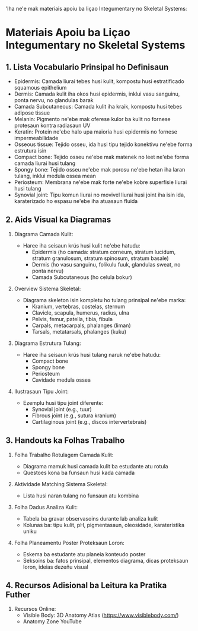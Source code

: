 'Iha ne'e mak materiais apoiu ba liçao Integumentary no Skeletal Systems:

# Materiais Apoiu ba Liçao Integumentary no Skeletal Systems

## 1. Lista Vocabulario Prinsipal ho Definisaun

- Epidermis: Camada liurai tebes husi kulit, kompostu husi estratificado squamous epithelium
- Dermis: Camada kulit iha okos husi epidermis, inklui vasu sanguinu, ponta nervu, no glandulas barak
- Camada Subcutaneous: Camada kulit iha kraik, kompostu husi tebes adipose tissue
- Melanin: Pigmento ne'ebe mak oferese kulor ba kulit no fornese protesaun kontra radiasaun UV
- Keratin: Protein ne'ebe halo upa maioria husi epidermis no fornese impermeabilidade
- Osseous tissue: Tejido osseu, ida husi tipu tejido konektivu ne'ebe forma estrutura isin
- Compact bone: Tejido osseu ne'ebe mak matenek no leet ne'ebe forma camada liurai husi tulang
- Spongy bone: Tejido osseu ne'ebe mak porosu ne'ebe hetan iha laran tulang, inklui medula ossea mean
- Periosteum: Membrana ne'ebe mak forte ne'ebe kobre superfisie liurai husi tulang
- Synovial joint: Tipu komun liurai no movivel liurai husi joint iha isin ida, karaterizado ho espasu ne'ebe iha atuasaun fluida

## 2. Aids Visual ka Diagramas

1. Diagrama Camada Kulit:
   - Haree iha seisaun krús husi kulit ne'ebe hatudu:
     * Epidermis (ho camada: stratum corneum, stratum lucidum, stratum granulosum, stratum spinosum, stratum basale)
     * Dermis (ho vasu sanguinu, folikulu fuuk, glandulas sweat, no ponta nervu)
     * Camada Subcutaneous (ho celula bokur)

2. Overview Sistema Skeletal:
   - Diagrama skeleton isin kompletu ho tulang prinsipal ne'ebe marka:
     * Kranium, vertebras, costelas, sternum
     * Clavicle, scapula, humerus, radius, ulna
     * Pelvis, femur, patella, tibia, fibula
     * Carpals, metacarpals, phalanges (liman)
     * Tarsals, metatarsals, phalanges (kuku)

3. Diagrama Estrutura Tulang:
   - Haree iha seisaun krús husi tulang naruk ne'ebe hatudu:
     * Compact bone
     * Spongy bone
     * Periosteum
     * Cavidade medula ossea

4. Ilustrasaun Tipu Joint:
   - Ezemplu husi tipu joint diferente:
     * Synovial joint (e.g., tuur)
     * Fibrous joint (e.g., sutura kranium)
     * Cartilaginous joint (e.g., discos intervertebrais)

## 3. Handouts ka Folhas Trabalho

1. Folha Trabalho Rotulagem Camada Kulit:
   - Diagrama mamuk husi camada kulit ba estudante atu rotula
   - Questoes kona ba funsaun husi kada camada

2. Aktividade Matching Sistema Skeletal:
   - Lista husi naran tulang no funsaun atu kombina

3. Folha Dadus Analiza Kulit:
   - Tabela ba gravar observasoins durante lab analiza kulit
   - Kolunas ba: tipu kulit, pH, pigmentasaun, oleosidade, karateristika uniku

4. Folha Planeamentu Poster Proteksaun Loron:
   - Eskema ba estudante atu planeia konteudo poster
   - Seksoins ba: fatos prinsipal, elementos diagrama, dicas proteksaun loron, ideias dezeñu visual

## 4. Recursos Adisional ba Leitura ka Pratika Futher

1. Recursos Online:
   - Visible Body: 3D Anatomy Atlas (https://www.visiblebody.com/)
   - Anatomy Zone YouTube